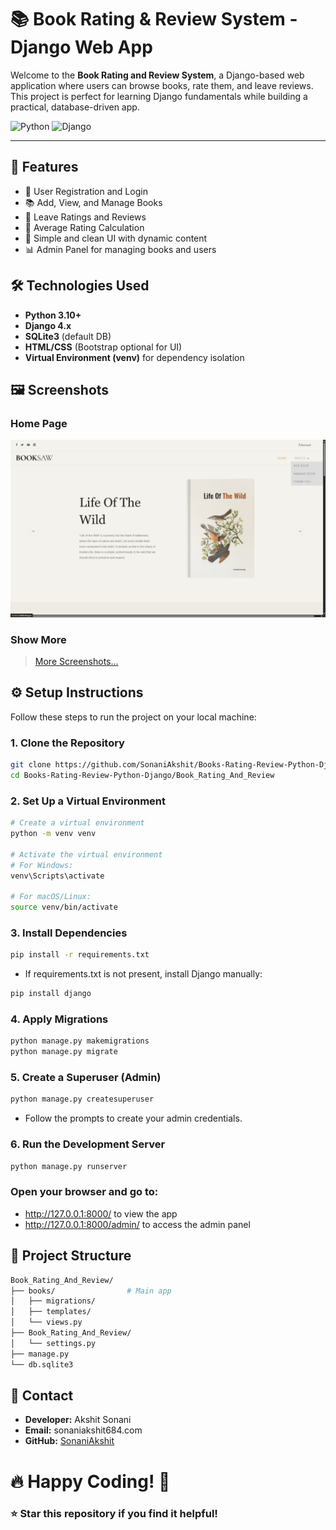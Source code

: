 # 📚 Book Rating & Review System - Django Web App

Welcome to the **Book Rating and Review System**, a Django-based web application where users can browse books, rate them, and leave reviews. This project is perfect for learning Django fundamentals while building a practical, database-driven app.

![Python](https://img.shields.io/badge/Python-3.10-blue?style=flat-square) ![Django](https://img.shields.io/badge/Django-4.x-green?style=flat-square)

---

## 🚀 Features

- 🔐 User Registration and Login
- 📚 Add, View, and Manage Books
- 🌟 Leave Ratings and Reviews
- 🧮 Average Rating Calculation
- 📝 Simple and clean UI with dynamic content
- 📊 Admin Panel for managing books and users

## 🛠️ Technologies Used

- **Python 3.10+**
- **Django 4.x**
- **SQLite3** (default DB)
- **HTML/CSS** (Bootstrap optional for UI)
- **Virtual Environment (venv)** for dependency isolation

## 🖼️ Screenshots

### Home Page
![Home Page](Book_Rating_And_Review/media/Screenshots/home.png)

### Show More
>[More Screenshots...](https://github.com/SonaniAkshit/Books-Rating-Review-Python-Django/tree/main/Book_Rating_And_Review/media/Screenshots/README.md)


## ⚙️ Setup Instructions

Follow these steps to run the project on your local machine:

### 1. Clone the Repository

```bash
git clone https://github.com/SonaniAkshit/Books-Rating-Review-Python-Django.git
cd Books-Rating-Review-Python-Django/Book_Rating_And_Review
```
### 2. Set Up a Virtual Environment
```bash
# Create a virtual environment
python -m venv venv

# Activate the virtual environment
# For Windows:
venv\Scripts\activate

# For macOS/Linux:
source venv/bin/activate
```
### 3. Install Dependencies
```bash
pip install -r requirements.txt
```
- If requirements.txt is not present, install Django manually:
```bash
pip install django
```
### 4. Apply Migrations
```bash
python manage.py makemigrations
python manage.py migrate
```
### 5. Create a Superuser (Admin)
```bash
python manage.py createsuperuser
```
- Follow the prompts to create your admin credentials.

### 6. Run the Development Server
```bash
python manage.py runserver
```
### Open your browser and go to:
- http://127.0.0.1:8000/ to view the app
- http://127.0.0.1:8000/admin/ to access the admin panel

## 📂 Project Structure
```bash
Book_Rating_And_Review/
├── books/                # Main app
│   ├── migrations/
│   ├── templates/
│   └── views.py
├── Book_Rating_And_Review/
│   └── settings.py
├── manage.py
└── db.sqlite3
```

## 📧 Contact
- **Developer:** Akshit Sonani
- **Email:** sonaniakshit684.com
- **GitHub:** [SonaniAkshit](https://github.com/SonaniAkshit)

# 🔥 Happy Coding! 🚀
### ⭐ Star this repository if you find it helpful!
